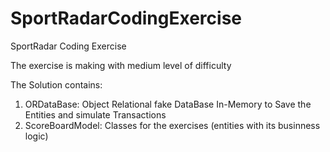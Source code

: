 # SportRadarCodingExercise
SportRadar Coding Exercise

The exercise is making with medium level of difficulty

The Solution contains:
1. ORDataBase: Object Relational fake DataBase In-Memory to Save the Entities and 
simulate Transactions
2. ScoreBoardModel: Classes for the exercises (entities with its businness logic)